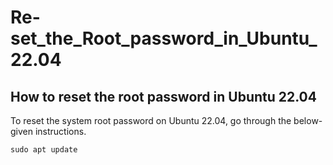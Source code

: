 # Re-set_the_Root_password_in_Ubuntu_22.04
## How to reset the root password in Ubuntu 22.04
To reset the system root password on Ubuntu 22.04, go through the below-given instructions.



```sudo apt update```
